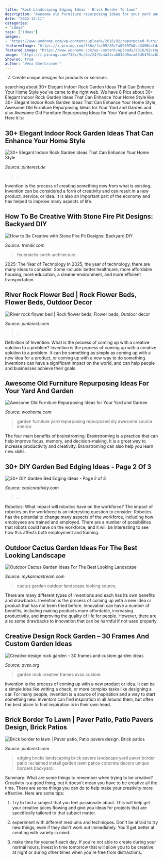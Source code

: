 ```yaml
---
title: "Rock Landscaping Edging Ideas - Brick Border To Lawn"
description: "Awesome old furniture repurposing ideas for your yard and garden"
date: "2022-11-11"
categories:
- "ideas"
tags: ["ideas"]
images:
- "https://www.woohome.com/wp-content/uploads/2016/02/repurposed-furniture-garden-yard-11.jpg"
featuredImage: "https://i.pinimg.com/736x/fa/09/39/fa09397b0cc3456befdac32c79665953.jpg"
featured_image: "https://www.woohome.com/wp-content/uploads/2016/02/repurposed-furniture-garden-yard-11.jpg"
image: "https://i.pinimg.com/736x/9c/4a/24/9c4a24ca6832d9aca05d5470ac02bc12--garden-border-edging-brick-edging.jpg"
ShowToc: true
author: "Vena Oberbrunner"
---
```



2. Create unique designs for products or services.

	

		
searching about 30+ Elegant Indoor Rock Garden Ideas That Can Enhance Your Home Style you've came to the right web. We have 8 Pics about 30+ Elegant Indoor Rock Garden Ideas That Can Enhance Your Home Style like 30+ Elegant Indoor Rock Garden Ideas That Can Enhance Your Home Style, Awesome Old Furniture Repurposing Ideas for Your Yard and Garden and also Awesome Old Furniture Repurposing Ideas for Your Yard and Garden. Here it is:
		
    
## 30+ Elegant Indoor Rock Garden Ideas That Can Enhance Your Home Style

<img loading=lazy src="https://i.pinimg.com/736x/b1/1d/9b/b11d9b3569b35dbc3ac247bc36a05cff.jpg" onerror="this.onerror=null;this.src='https://tse1.mm.bing.net/th?id=OIP.Uz4yEjhhswYV8eLtpUeYcgHaLD&amp;pid=15.1';" alt="30+ Elegant Indoor Rock Garden Ideas That Can Enhance Your Home Style">

_Source: pinterest.de_

>. 

	

Invention is the process of creating something new from what is existing. Invention can be considered a form of creativity and can result in a new product, service, or idea. It is also an important part of the economy and has helped to improve many aspects of life.

    
## How To Be Creative With Stone Fire Pit Designs: Backyard DIY

<img loading=lazy src="https://cdn.trendir.com/wp-content/uploads/old/outdoors/2015/06/10/boulder-fire-pit.jpg" onerror="this.onerror=null;this.src='https://tse2.mm.bing.net/th?id=OIP.hAzqf6NUR7PPvM3jEBUYPwHaIc&amp;pid=15.1';" alt="How to Be Creative with Stone Fire Pit Designs: Backyard DIY">

_Source: trendir.com_

>feuerstelle smith architecture. 

	

2025: The Year of Technology
In 2025, the year of technology, there are many ideas to consider. Some include: better healthcare, more affordable housing, more education, a cleaner environment, and more efficient transportation.

    
## River Rock Flower Bed | Rock Flower Beds, Flower Beds, Outdoor Decor

<img loading=lazy src="https://i.pinimg.com/736x/fa/09/39/fa09397b0cc3456befdac32c79665953.jpg" onerror="this.onerror=null;this.src='https://tse2.mm.bing.net/th?id=OIP.q7KIqgCMj7NSnSkg-EiW_QHaJ3&amp;pid=15.1';" alt="River rock flower bed | Rock flower beds, Flower beds, Outdoor decor">

_Source: pinterest.com_

>. 

	

Definition of Invention: What is the process of coming up with a creative solution to a problem?
Invention is the process of coming up with a creative solution to a problem. It can be something as simple as coming up with a new idea for a product, or coming up with a new way to do something. Inventions can have a significant impact on the world, and can help people and businesses achieve their goals.

    
## Awesome Old Furniture Repurposing Ideas For Your Yard And Garden

<img loading=lazy src="https://www.woohome.com/wp-content/uploads/2016/02/repurposed-furniture-garden-yard-11.jpg" onerror="this.onerror=null;this.src='https://tse3.mm.bing.net/th?id=OIP.YZrXMtmdME8Tlte4CfZuogHaLH&amp;pid=15.1';" alt="Awesome Old Furniture Repurposing Ideas for Your Yard and Garden">

_Source: woohome.com_

>garden furniture yard repurposing repurposed diy awesome source interior. 

	

The four main benefits of brainstroming:
Brainstroming is a practice that can help improve focus, memory, and decision-making. It is a great way to increase productivity and creativity. Brainstroming can also help you learn new skills.

    
## 30+ DIY Garden Bed Edging Ideas - Page 2 Of 3

<img loading=lazy src="https://coolcreativity.com/wp-content/uploads/2016/05/Garden-Bed-Edging-Ideas-Woohome-18.jpg" onerror="this.onerror=null;this.src='https://tse1.mm.bing.net/th?id=OIP.p4melmFl-82NCFM8XRtjTAHaNK&amp;pid=15.1';" alt="30+ DIY Garden Bed Edging Ideas - Page 2 of 3">

_Source: coolcreativity.com_

>. 

	

Robotics: What impact will robotics have on the workforce?
The impact of robotics on the workforce is an interesting question to consider. Robotics has the potential to change many aspects of the workforce, including how employees are trained and employed. There are a number of possibilities that robots could have on the workforce, and it will be interesting to see how this affects both employment and training.

    
## Outdoor Cactus Garden Ideas For The Best Looking Landscape

<img loading=lazy src="https://mykarmastream.com/wp-content/uploads/2017/08/cactus-garden-1.jpg" onerror="this.onerror=null;this.src='https://tse2.mm.bing.net/th?id=OIP.8KMb3By1hCHG9UW9pThnPwHaJ4&amp;pid=15.1';" alt="Outdoor Cactus Garden Ideas For The Best Looking Landscape">

_Source: mykarmastream.com_

>cactus garden outdoor landscape looking source. 

	

There are many different types of inventions and each has its own benefits and drawbacks.
Invention is the process of coming up with a new idea or product that has not been tried before. Innovation can have a number of benefits, including making products more affordable, increasing productivity, and improving the quality of life for people. However, there are also some drawbacks to innovation that can be harmful if not used properly.

    
## Creative Design Rock Garden – 30 Frames And Custom Garden Ideas

<img loading=lazy src="https://www.avso.org/wp-content/uploads/2014/11/creative-design-rock-garden-30-frames-and-custom-garden-ideas-1415091040.jpg" onerror="this.onerror=null;this.src='https://tse2.mm.bing.net/th?id=OIP.vVzE8N1VjMzFEsuGKCaSGwHaLG&amp;pid=15.1';" alt="Creative design rock garden – 30 frames and custom garden ideas">

_Source: avso.org_

>garden rock creative frames avso custom. 

	

Invention is the process of coming up with a new product or idea. It can be a simple idea like writing a check, or more complex tasks like designing a car. For many people, invention is a source of inspiration and a way to start something new. Inventors can find inspiration in all around them, but often the best place to find inspiration is in their own head.

    
## Brick Border To Lawn | Paver Patio, Patio Pavers Design, Brick Patios

<img loading=lazy src="https://i.pinimg.com/736x/9c/4a/24/9c4a24ca6832d9aca05d5470ac02bc12--garden-border-edging-brick-edging.jpg" onerror="this.onerror=null;this.src='https://tse4.mm.bing.net/th?id=OIP.ygk7-0fYFQb5kAbnUkknjAHaJ3&amp;pid=15.1';" alt="Brick border to lawn | Paver patio, Patio pavers design, Brick patios">

_Source: pinterest.com_

>edging bricks landscaping brick pavers landscape yard paver border patio reclaimed install garden lawn patios concrete decors unique borders backyard. 

	

Summary: What are some things to remember when trying to be creative?
Creativity is a good thing, but it doesn't mean you have to be creative all the time. There are some things you can do to help make your creativity more effective. Here are some tips:
1. Try to find a subject that you feel passionate about. This will help get your creative juices flowing and give you ideas for projects that are specifically tailored to that subject matter.

2. experiment with different mediums and techniques. Don't be afraid to try new things, even if they don't work out immediately. You'll get better at creating with variety in mind.

3. make time for yourself each day. If you're not able to create during your normal hours, invest in time tomorrow that will allow you to be creative at night or during other times when you're free from distractions.

